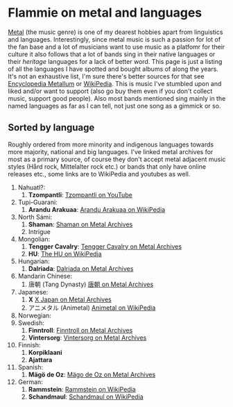# Flammie on metal and languages

[Metal](https://en.wikipedia.org/wiki/Heavy_metal_music) (the music genre) is
one of my dearest hobbies apart from linguistics and languages. Interestingly,
since metal music is such a passion for lot of the fan base and a lot of
musicians want to use music as a platfomr for their culture it also follows that
a lot of bands sing in their native languages or their *heritage* languages for
a lack of better word. This page is just a listing of all the languages I have
spotted and bought albums of along the years. It's not an exhaustive list, I'm
sure there's better sources for that see [Encyclopedia
Metallum](https://metal-archives.com) or [WikiPedia](https://en.wikipedia.org).
This is music I've stumbled upon and liked and/or want to support (also go buy
them even if you don't collect music, support good people). Also most bands
mentioned sing mainly in the named languages as far as I can tell, not just one
song as a gimmick or so.

## Sorted by language

Roughly ordered from more minority and indigenous languages towards more
majority, national and big languages. I've linked metal archives for most as a
primary source, of course they don't accept metal adjacent music styles (Hård
rock, Mittelalter rock etc.) or bands that only have online releases etc., some
links are to WikiPedia and youtubes as well.

1. Nahuatl?:
    1. **Tzompantli**:
      [Tzompantli on YouTube](https://www.youtube.com/watch?v=gr-MofD2fYo&t=8s)
1. Tupi-Guarani:
    1. **Arandu Arakuaa**:
      [Arandu Arakuaa on WikiPedia](https://en.wikipedia.org/wiki/Arandu_Arakuaa)
1. North Sámi:
    1. **Shaman**:
      [Shaman on Metal Archives](https://www.metal-archives.com/bands/Shaman/5546)
    1. Intrigue
1. Mongolian:
    1. **Tengger Cavalry**:
    [Tengger Cavalry on Metal Archives](https://www.metal-archives.com/bands/Tengger_Cavalry/3540302366)
    1. **HU**:
    [The HU on WikiPedia](https://en.wikipedia.org/wiki/The_Hu)
1. Hungarian:
    1. **Dalriada**:
    [Dalriada on Metal Archives](https://www.metal-archives.com/bands/Dalriada/91866)
1. Mandarin Chinese:
    1. 唐朝  (Tang Dynasty)
        [唐朝 on Metal Archives](https://www.metal-archives.com/bands/%E5%94%90%E6%9C%9D/24994)
1. Japanese:
    1. **X**
      [X Japan on Metal Archives](https://www.metal-archives.com/bands/X_Japan/2150)
    1. アニメタル (Animetal)
      [Animetal on WikiPedia](https://en.wikipedia.org/wiki/Animetal)
1. Norwegian:
1. Swedish:
    1. **Finntroll**:
    [Finntroll on Metal Archives](https://www.metal-archives.com/bands/Finntroll/95)
    1. **Vintersorg**:
    [Vintersorg on Metal Archives](https://www.metal-archives.com/bands/Vintersorg/227)
1. Finnish:
    1. **Korpiklaani**
    1. **Ajattara**
1. Spanish:
    1. **Mägö de Oz**:
    [Mägo de Oz on Metal Archives](https://www.metal-archives.com/bands/M%C3%A4go_de_Oz/865)
1. German:
    1. **Rammstein**:
    [Rammstein on WikiPedia](https://en.wikipedia.org/wiki/Rammstein)
    1. **Schandmaul**:
    [Schandmaul on WikiPedia](https://en.wikipedia.org/wiki/Schandmaul)
